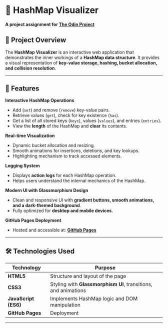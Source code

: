 # 📌 HashMap Visualizer
#### **A project assignment for [The Odin Project](https://www.theodinproject.com/lessons/javascript-hashmap#project-solution)**

## **📖 Project Overview**
The **HashMap Visualizer** is an interactive web application that demonstrates the inner workings of a **HashMap data structure**. It provides a visual representation of **key-value storage, hashing, bucket allocation, and collision resolution**.

---

## **🚀 Features**
 **Interactive HashMap Operations**  
   - Add (`set`) and remove (`remove`) key-value pairs.  
   - Retrieve values (`get`), check for key existence (`has`).  
   - Get a list of all stored keys (`keys`), values (`values`), and entries (`entries`).  
   - View the **length** of the HashMap and **clear** its contents.  

 **Real-time Visualization**  
   - Dynamic bucket allocation and resizing.  
   - Smooth animations for insertions, deletions, and key lookups.  
   - Highlighting mechanism to track accessed elements.  

 **Logging System**  
   - Displays **action logs** for each HashMap operation.  
   - Helps users understand the internal mechanics of the HashMap.  

 **Modern UI with Glassmorphism Design**  
   - Clean and responsive UI with **gradient buttons, smooth animations, and a dark-themed background**.  
   - Fully optimized for **desktop and mobile devices**.  

 **GitHub Pages Deployment**  
   - Hosted and accessible at: **[GitHub Pages](https://merlinymy.github.io/hashmap-visualization/)**  

---

## **🛠️ Technologies Used**
| **Technology** | **Purpose** |
|---------------|------------|
| **HTML5** | Structure and layout of the page |
| **CSS3** | Styling with **Glassmorphism UI**, transitions, and animations |
| **JavaScript (ES6)** | Implements HashMap logic and DOM manipulation |
| **GitHub Pages** | Deployment |

---
